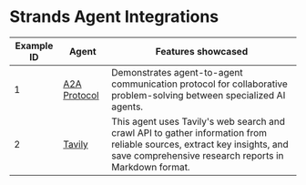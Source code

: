 # Strands Agent Integrations

| Example ID | Agent                           | Features showcased                                                                                                                                                               |
| ---------- | ------------------------------- | -------------------------------------------------------------------------------------------------------------------------------------------------------------------------------- |
| 1          | [A2A Protocol](./A2A-protocol/) | Demonstrates agent-to-agent communication protocol for collaborative problem-solving between specialized AI agents.                                                              |
| 2          | [Tavily](./tavily/)             | This agent uses Tavily's web search and crawl API to gather information from reliable sources, extract key insights, and save comprehensive research reports in Markdown format. |
